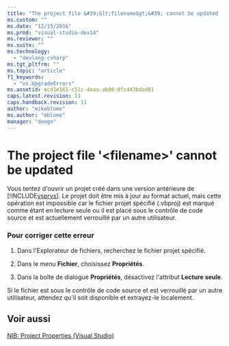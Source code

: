 ```yaml
---
title: "The project file &#39;&lt;filename&gt;&#39; cannot be updated | Microsoft Docs"
ms.custom: ""
ms.date: "12/15/2016"
ms.prod: "visual-studio-dev14"
ms.reviewer: ""
ms.suite: ""
ms.technology: 
  - "devlang-csharp"
ms.tgt_pltfrm: ""
ms.topic: "article"
f1_keywords: 
  - "vs.UpgradeErrors"
ms.assetid: ecd1e161-c51c-4aaa-ab80-8fc443bdad81
caps.latest.revision: 11
caps.handback.revision: 11
author: "mikeblome"
ms.author: "mblome"
manager: "douge"
---
```

# The project file &#39;&lt;filename&gt;&#39; cannot be updated
Vous tentez d'ouvrir un projet créé dans une version antérieure de [!INCLUDE[vsprvs](../assembler/masm/includes/vsprvs_md.md)].  Le projet doit être mis à jour au format actuel, mais cette opération est impossible car le fichier projet spécifié \(.vbproj\) est marqué comme étant en lecture seule ou il est placé sous le contrôle de code source et est actuellement verrouillé par un autre utilisateur.  
  
### Pour corriger cette erreur  
  
1.  Dans l'Explorateur de fichiers, recherchez le fichier projet spécifié.  
  
2.  Dans le menu **Fichier**, choisissez **Propriétés**.  
  
3.  Dans la boîte de dialogue **Propriétés**, désactivez l'attribut **Lecture seule**.  
  
 Si le fichier est sous le contrôle de code source et est verrouillé par un autre utilisateur, attendez qu'il soit disponible et extrayez\-le localement.  
  
## Voir aussi  
 [NIB: Project Properties \(Visual Studio\)](http://msdn.microsoft.com/fr-fr/eb4c97ed-f667-4850-98d0-6e2a4d21bbca)